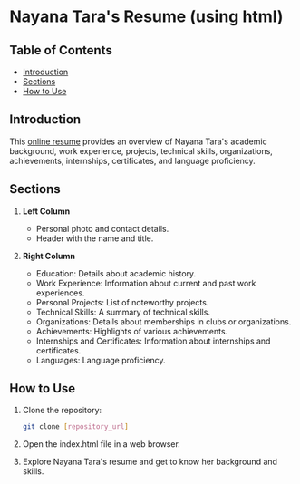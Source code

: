 
# Nayana Tara's Resume (using html)



## Table of Contents

- [Introduction](#introduction)
- [Sections](#sections)
- [How to Use](#how-to-use)


## Introduction

This [online resume](https://nayanatara07.github.io/My-Resume/) provides an overview of Nayana Tara's academic background, work experience, projects, technical skills, organizations, achievements, internships, certificates, and language proficiency.

## Sections

1. **Left Column**
   - Personal photo and contact details.
   - Header with the name and title.

2. **Right Column**
   - Education: Details about academic history.
   - Work Experience: Information about current and past work experiences.
   - Personal Projects: List of noteworthy projects.
   - Technical Skills: A summary of technical skills.
   - Organizations: Details about memberships in clubs or organizations.
   - Achievements: Highlights of various achievements.
   - Internships and Certificates: Information about internships and certificates.
   - Languages: Language proficiency.

## How to Use

1. Clone the repository:

   ```bash
   git clone [repository_url]

2. Open the index.html file in a web browser.

3. Explore Nayana Tara's resume and get to know her background and skills.

